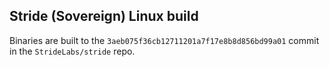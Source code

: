 ## Stride (Sovereign) Linux build

Binaries are built to the `3aeb075f36cb12711201a7f17e8b8d856bd99a01` commit in the `StrideLabs/stride` repo.

